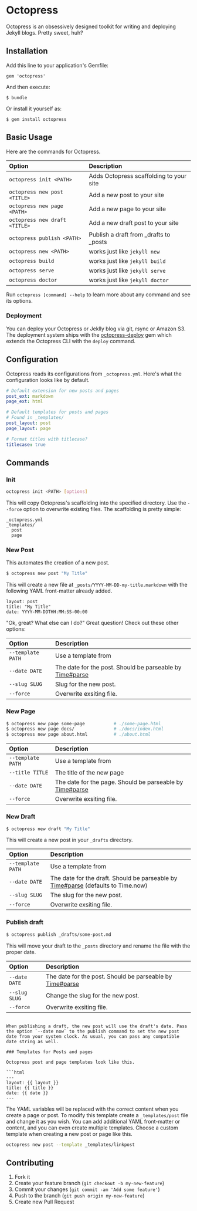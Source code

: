 # Octopress

Octopress is an obsessively designed toolkit for writing and deploying Jekyll
blogs. Pretty sweet, huh?

## Installation

Add this line to your application's Gemfile:

    gem 'octopress'

And then execute:

    $ bundle

Or install it yourself as:

    $ gem install octopress

## Basic Usage

Here are the commands for Octopress.

| Option                          | Description                               |
|:--------------------------------|:------------------------------------------|
| `octopress init <PATH>`         |  Adds Octopress scaffolding to your site  |
| `octopress new post <TITLE>`    |  Add a new post to your site              |
| `octopress new page <PATH>`     |  Add a new page to your site              |
| `octopress new draft <TITLE>`   |  Add a new draft post to your site        |
| `octopress publish <PATH>`      |  Publish a draft from _drafts to _posts   |
| `octopress new <PATH>`          |  works just like `jekyll new`             |
| `octopress build`               |  works just like `jekyll build`           |
| `octopress serve`               |  works just like `jekyll serve`           |
| `octopress doctor`              |  works just like `jekyll doctor`          |

Run `octopress [command] --help` to learn more about any command and see its options.

### Deployment

You can deploy your Octopress or Jeklly blog via git, rsync or Amazon S3. The deployment system ships with the [octopress-deploy][] gem which extends the Octopress CLI with the `deploy` command.

[octopress-deploy]: https://github.com/octopress/deploy

## Configuration

Octopress reads its configurations from `_octopress.yml`. Here's what the configuration looks like by default.

```yaml
# Default extension for new posts and pages
post_ext: markdown
page_ext: html

# Default templates for posts and pages
# Found in _templates/
post_layout: post
page_layout: page

# Format titles with titlecase?
titlecase: true
```

## Commands

### Init


```sh
octopress init <PATH> [options]
```

This will copy Octopress's scaffolding into the specified directory. Use the `--force` option to overwrite existing files. The scaffolding is pretty simple:

```
_octopress.yml
_templates/
  post
  page
```

### New Post

This automates the creation of a new post.

```bash
$ octopress new post "My Title"
```

This will create a new file at `_posts/YYYY-MM-DD-my-title.markdown` with the following YAML front-matter already added.

```
layout: post
title: "My Title"
date: YYYY-MM-DDTHH:MM:SS-00:00
```

"Ok, great? What else can I do?" Great question! Check out these other options:

| Option               | Description                             |
|:---------------------|:----------------------------------------|
| `--template PATH`    | Use a template from <path>              |
| `--date DATE`        | The date for the post. Should be parseable by [Time#parse](http://ruby-doc.org/stdlib-2.1.0/libdoc/time/rdoc/Time.html#method-i-parse) |
| `--slug SLUG`        | Slug for the new post.                  |
| `--force`            | Overwrite exsiting file.                |

### New Page

```sh
$ octopress new page some-page           # ./some-page.html
$ octopress new page docs/               # ./docs/index.html
$ octopress new page about.html          # ./about.html
```

| Option               | Description                             |
|:---------------------|:----------------------------------------|
| `--template PATH`    | Use a template from <path>              |
| `--title TITLE`      | The title of the new page               |
| `--date DATE`        | The date for the page. Should be parseable by [Time#parse](http://ruby-doc.org/stdlib-2.1.0/libdoc/time/rdoc/Time.html#method-i-parse) |
| `--force`            | Overwrite exsiting file.                |

### New Draft

```bash
$ octopress new draft "My Title"
```

This will create a new post in your `_drafts` directory.

| Option             | Description                               |
|:-------------------|:------------------------------------------|
| `--template PATH`    | Use a template from <path>              |
| `--date DATE`      | The date for the draft. Should be parseable by [Time#parse](http://ruby-doc.org/stdlib-2.1.0/libdoc/time/rdoc/Time.html#method-i-parse) (defaults to Time.now) |
| `--slug SLUG`      | The slug for the new post.                |
| `--force`          | Overwrite exsiting file.                  |

### Publish draft

```bash
$ octopress publish _drafts/some-post.md
```

This will move your draft to the `_posts` directory and rename the file with the proper date.

| Option             | Description                               |
|:-------------------|:------------------------------------------|
| `--date DATE`      | The date for the post. Should be parseable by [Time#parse](http://ruby-doc.org/stdlib-2.1.0/libdoc/time/rdoc/Time.html#method-i-parse) |
| `--slug SLUG`      | Change the slug for the new post.         |
| `--force`          | Overwrite exsiting file.                  |
```

When publishing a draft, the new post will use the draft's date. Pass the option `--date now` to the publish command to set the new post date from your system clock. As usual, you can pass any compatible date string as well.

### Templates for Posts and pages

Octopress post and page templates look like this.

```html
---
layout: {{ layout }}
title: {{ title }}
date: {{ date }}
---

```

The YAML variables will be replaced with the correct content when you create a page or post. To modify this template create a `_templates/post` file and change it as you wish. You can add additional YAML front-matter or content, and you can even create multiple templates. Choose a custom template when creating a new post or page like this.

```sh
octopress new post --template _templates/linkpost
```

## Contributing

1. Fork it
2. Create your feature branch (`git checkout -b my-new-feature`)
3. Commit your changes (`git commit -am 'Add some feature'`)
4. Push to the branch (`git push origin my-new-feature`)
5. Create new Pull Request
